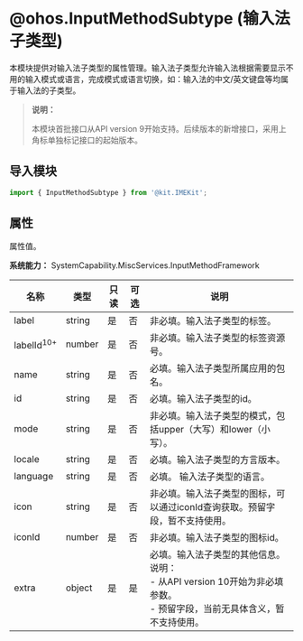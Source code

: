 # @ohos.InputMethodSubtype (输入法子类型)

本模块提供对输入法子类型的属性管理。输入法子类型允许输入法根据需要显示不用的输入模式或语言，完成模式或语言切换，如：输入法的中文/英文键盘等均属于输入法的子类型。

> **说明：**
>
>本模块首批接口从API version 9开始支持。后续版本的新增接口，采用上角标单独标记接口的起始版本。

## 导入模块

```ts
import { InputMethodSubtype } from '@kit.IMEKit';
```

## 属性

属性值。

**系统能力：** SystemCapability.MiscServices.InputMethodFramework

| 名称 | 类型 | 只读 | 可选 | 说明 |
| -------- | -------- | -------- | -------- | -------- |
| label | string | 是 | 否 | 非必填。输入法子类型的标签。 |
| labelId<sup>10+</sup> | number | 是 | 否 | 非必填。输入法子类型的标签资源号。 |
| name | string | 是 | 否 | 必填。输入法子类型所属应用的包名。 |
| id | string | 是 | 否 | 必填。输入法子类型的id。 |
| mode | string | 是 | 否 | 非必填。输入法子类型的模式，包括upper（大写）和lower（小写）。 |
| locale | string | 是 | 否 | 必填。输入法子类型的方言版本。 |
| language | string | 是 | 否 | 必填。 输入法子类型的语言。 |
| icon | string | 是 | 否 | 非必填。输入法子类型的图标，可以通过iconId查询获取。预留字段，暂不支持使用。 |
| iconId | number | 是 | 否 | 非必填。输入法子类型的图标id。 |
| extra | object | 是 | 是 | 必填。输入法子类型的其他信息。<br/>说明：<br/>- 从API version 10开始为非必填参数。<br/>- 预留字段，当前无具体含义，暂不支持使用。 |
